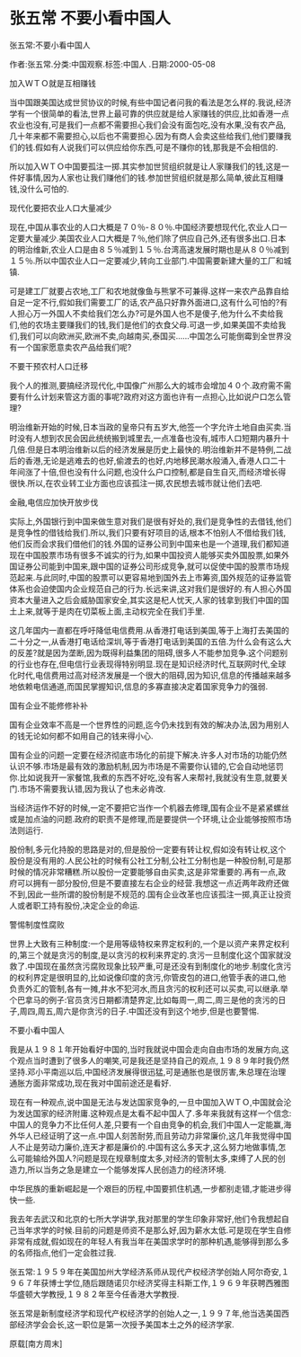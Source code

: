 # 张五常  不要小看中国人    
    
张五常:不要小看中国人    
作者:张五常.分类:中国观察.标签:中国人 .日期:2000-05-08    
加入ＷＴＯ就是互相赚钱    
当中国跟美国达成世贸协议的时候,有些中国记者问我的看法是怎么样的.我说,经济学有一个很简单的看法,世界上最可靠的供应就是给人家赚钱的供应,比如香港一点农业也没有,可是我们一点都不需要担心我们会没有面包吃,没有水果,没有农产品,几十年来都不需要担心,以后也不需要担心.因为有商人会卖这些给我们,他们要赚我们的钱.假如有人说我们可以供应给你东西,可是不赚你的钱,那我是不会相信的.    
所以加入ＷＴＯ中国要孤注一掷.其实参加世贸组织就是让人家赚我们的钱,这是一件好事情,因为人家也让我们赚他们的钱.参加世贸组织就是那么简单,彼此互相赚钱,没什么可怕的.    
现代化要把农业人口大量减少    
现在,中国从事农业的人口大概是７０％-８０％.中国经济要想现代化,农业人口一定要大量减少.美国农业人口大概是７％,他们除了供应自己外,还有很多出口.日本的明治维新,农业人口是由８５％减到１５％.台湾高速发展时期也是从８０％减到１５％.所以中国农业人口一定要减少,转向工业部门.中国需要新建大量的工厂和城镇.    
可是建工厂就要占农地,工厂和农地就像鱼与熊掌不可兼得.这样一来农产品靠自给自足一定不行,假如我们需要工厂的话,农产品只好靠外面进口,这有什么可怕的?有人担心万一外国人不卖给我们怎么办?可是外国人也不是傻子,他为什么不卖给我们,他的农场主要赚我们的钱,我们是他们的衣食父母.可退一步,如果美国不卖给我们,我们可以向欧洲买,欧洲不卖,向越南买,泰国买......中国怎么可能倒霉到全世界没有一个国家愿意卖农产品给我们呢?    
不要干预农村人口迁移    
我个人的推测,要搞经济现代化,中国像广州那么大的城市会增加４０个.政府需不需要有什么计划来管这方面的事呢?政府对这方面也许有一点担心,比如说户口怎么管理?    
明治维新开始的时候,日本当政的皇帝只有五岁大,他签一个字允许土地自由买卖.当时没有人想到农民会因此统统搬到城里去,一点准备也没有,城市人口短期内暴升十几倍.但是日本明治维新以后的经济发展是历史上最快的.明治维新并不是特例,二战后的香港,无论是逃难去的也好,偷渡去的也好,内地移民潮水般涌入,香港人口二十年间涨了十倍,但也没有什么问题,也没什么户口控制,都是自生自灭,而经济增长得很快.所以,在农业转工业方面也应该孤注一掷,农民想去城市就让他们去吧.    
金融,电信应加快开放步伐    
实际上,外国银行到中国来做生意对我们是很有好处的,我们是竞争性的去借钱,他们是竞争性的借钱给我们.所以,我们只要有好项目的话,根本不怕别人不借给我们钱,他们反而会求我们借他们的钱.外国的证券公司到中国来也是一个道理,我们都知道现在中国股票市场有很多不诚实的行为,如果中国投资人能够买卖外国股票,如果外国证券公司能到中国来,跟中国的证券公司形成竞争,就可以促使中国的股票市场规范起来.与此同时,中国的股票可以更容易地到国外去上市筹资,国外规范的证券监管体系也会迫使国内企业规范自己的行为.长远来讲,这对我们是很好的.有人担心外国资本大量进入之后会威胁国家安全,其实这是杞人忧天,人家的钱拿到我们中国的国土上来,就等于是肉在切菜板上面,主动权完全在我们手里.    
这几年国内一直都在呼吁降低电信费用.从香港打电话到美国,等于上海打去美国的二十分之一,从香港打电话给深圳,等于香港打电话到美国的五倍.为什么会有这么大的反差?就是因为垄断,因为既得利益集团的阻碍,很多人不能参加竞争.这个问题别的行业也存在,但电信行业表现得特别明显.现在是知识经济时代,互联网时代,全球化时代,电信费用过高对经济发展是一个很大的阻碍,因为知识,信息的传播越来越多地依赖电信通道,而国民掌握知识,信息的多寡直接决定着国家竞争力的强弱.    
国有企业不能修修补补    
国有企业效率不高是一个世界性的问题,迄今仍未找到有效的解决办法,因为用别人的钱无论如何都不如用自己的钱来得小心.    
国有企业的问题一定要在经济彻底市场化的前提下解决.许多人对市场的功能仍然认识不够.市场是最有效的激励机制,因为市场是不需要你认错的,它会自动地惩罚你.比如说我开一家餐馆,我煮的东西不好吃,没有客人来帮衬,我就没有生意,就要关门.市场不需要我认错,因为我认了也未必肯改.    
当经济运作不好的时候,一定不要把它当作一个机器去修理,国有企业不是紧紧螺丝或是加点油的问题.政府的职责不是修理,而是要提供一个环境,让企业能够按照市场法则运行.    
股份制,多元化持股的思路是对的,但是股份一定要有转让权,假如没有转让权,这个股份是没有用的.人民公社的时候有公社工分制,公社工分制也是一种股份制,可是那时候的情况非常糟糕.所以股份一定要能够自由买卖,这是非常重要的.再有一点,政府可以拥有一部分股份,但是不要直接左右企业的经营.我想这一点近两年政府还做不到,因此一些所谓的股份制是不规范的.国有企业改革也应该孤注一掷,真正让投资人或者职工持有股份,决定企业的命运.    
警惕制度性腐败    
世界上大致有三种制度:一个是用等级特权来界定权利的,一个是以资产来界定权利的,第三个就是贪污的制度,是以贪污的权利来界定的.贪污一旦制度化这个国家就没救了.中国现在虽然贪污腐败现象比较严重,可是还没有到制度化的地步.制度化贪污的权利界定是很明显的,比如说像印度的贪污,你管皮包的进口,他管手表的进口,他负责外汇的管制,各有一摊,井水不犯河水,而且贪污的权利还可以买卖,可以继承.举个巴拿马的例子:官员贪污日期都清楚界定,比如每周一,周二,周三是他的贪污的日子,周四,周五,周六是你贪污的日子.中国还没有到这个地步,但是也要警惕.    
不要小看中国人    
我是从１９８１年开始看好中国的,当时我就说中国会走向自由市场的发展方向,这个观点当时遭到了很多人的嘲笑,可是我还是坚持自己的观点,１９８９年时我仍然坚持.邓小平南巡以后,中国经济发展得很迅猛,可是通胀也是很厉害,朱总理在治理通胀方面非常成功,现在我对中国前途还是看好.    
现在有一种观点,说中国是无法与发达国家竞争的,一旦中国加入ＷＴＯ,中国就会沦为发达国家的经济附庸.这种观点是太看不起中国人了.多年来我就有这样一个信念:中国人的竞争力不比任何人差,只要有一个自由竞争的机会,我们中国人一定能赢,海外华人已经证明了这一点.中国人刻苦耐劳,而且劳动力非常廉价,这几年我觉得中国人不止是劳动力廉价,连天才都是廉价的.中国有这么多天才,这么努力地做事情,怎么可能输给外国人?问题是现在规章制度太多,对经济的管制太多,束缚了人民的创造力,所以当务之急是建立一个能够发挥人民创造力的经济环境.    
中华民族的重新崛起是一个艰巨的历程,中国要抓住机遇,一步都别走错,才能进步得快一些.    
我去年去武汉和北京的七所大学讲学,我对那里的学生印象非常好,他们令我想起自己当年求学的时候.目前的问题是师资不是那么好,因为薪水太低.可是现在学生自修非常有成就,假如现在的年轻人有我当年在美国求学时的那种机遇,能够得到那么多的名师指点,他们一定会胜过我.    
张五常:１９５９年在美国加州大学经济系师从现代产权经济学创始人阿尔奇安,１９６７年获博士学位,随后跟随诺贝尔经济奖得主科斯工作,１９６９年获聘西雅图华盛顿大学教授,１９８２年至今任香港大学教授.    
张五常是新制度经济学和现代产权经济学的创始人之一,１９９７年,他当选美国西部经济学会会长,这一职位是第一次授予美国本土之外的经济学家.    
原载[南方周末]